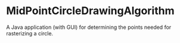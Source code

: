# MidPointCircleDrawingAlgorithm
A Java application (with GUI) for determining the points needed for rasterizing a circle. 
